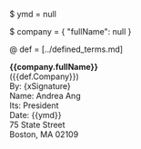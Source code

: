 $ ymd = null

$ company = { 
    "fullName": null
}


@ def = [../defined_terms.md]

**{{company.fullName}}**  
({{def.Company}})  
By: {xSignature}  
Name: Andrea Ang  
Its: President  
Date: {{ymd}}  
75 State Street  
Boston, MA 02109  